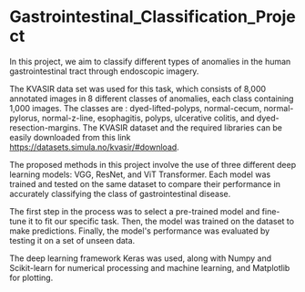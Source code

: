 # Gastrointestinal_Classification_Project
In this project, we aim to classify different types of anomalies in the human gastrointestinal tract through endoscopic imagery.

The KVASIR data set was used for this task, which consists of 8,000 annotated images in 8 different classes of anomalies, each class containing 1,000 images.
The classes are : 
dyed-lifted-polyps, normal-cecum, normal-pylorus, normal-z-line, esophagitis, polyps, ulcerative colitis, and dyed-resection-margins. The KVASIR dataset and the required libraries can be easily downloaded from this link https://datasets.simula.no/kvasir/#download.

The proposed methods in this project involve the use of three different deep learning models: VGG, ResNet, and ViT Transformer. Each model was trained and tested on the same dataset to compare their performance in accurately classifying the class of gastrointestinal disease.

The first step in the process was to select a pre-trained model and fine-tune it to fit our specific task. Then, the model was trained on the dataset to make predictions. Finally, the model's performance was evaluated by testing it on a set of unseen data.

The deep learning framework Keras was used, along with Numpy and Scikit-learn for numerical processing and machine learning, and Matplotlib for plotting.
